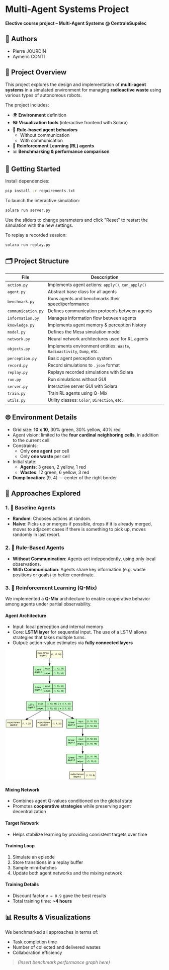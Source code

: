 # Multi-Agent Systems Project

**Elective course project – Multi-Agent Systems @ CentraleSupélec**

## 👥 Authors
- Pierre JOURDIN  
- Aymeric CONTI

## 🧠 Project Overview

This project explores the design and implementation of **multi-agent systems** in a simulated environment for managing **radioactive waste** using various types of autonomous robots.

The project includes:
- 🌍 **Environment** definition  
- 🖼️ **Visualization tools** (interactive frontend with Solara)  
- 🤖 **Rule-based agent behaviors**  
  - Without communication  
  - With communication  
- 🧬 **Reinforcement Learning (RL) agents**  
- 📊 **Benchmarking & performance comparison**

## 🚀 Getting Started

Install dependencies:
```bash
pip install -r requirements.txt
```

To launch the interactive simulation:
```bash
solara run server.py
```
Use the sliders to change parameters and click "Reset" to restart the simulation with the new settings.

To replay a recorded session:
```bash
solara run replay.py
```

## 🗂️ Project Structure
File | Desccription
|---|---|
`action.py` | Implements agent actions: `apply()`, `can_apply()`
`agent.py` | Abstract base class for all agents
`benchmark.py` | Runs agents and benchmarks their speed/performance
`communication.py` | Defines communication protocols between agents
`information.py` | Manages information flow between agents
`knowledge.py` | Implements agent memory & perception history
`model.py` | Defines the Mesa simulation model
`network.py` | Neural network architectures used for RL agents
`objects.py` | Implements environment entities: `Waste`, `Radioactivity`, `Dump`, etc.
`perception.py` | Basic agent perception system
`record.py` | Record simulations to `.json` format
`replay.py` | Replays recorded simulations with Solara
`run.py` | Run simulations without GUI
`server.py` | Interactive server GUI with Solara
`train.py` | Train RL agents using Q-Mix
`utils.py` | Utility classes: `Color`, `Direction`, etc.

## 🌐 Environment Details

- Grid size: **10 x 10**, 30% green, 30% yellow, 40% red
- Agent vision: limited to the **four cardinal neighboring cells**, in addition to the current cell
- Constraints:
  - Only **one agent** per cell
  - Only **one waste** per cell
- Initial state:
  - **Agents**: 3 green, 2 yellow, 1 red
  - **Wastes**: 12 green, 6 yellow, 3 red
- **Dump location**: (9, 4) — center of the right border

## 🤖 Approaches Explored

### 1. 🔁 Baseline Agents
- **Random**: Chooses actions at random.
- **Naive**: Picks up or merges if possible, drops if it is already merged, moves to adjacent cases if there is something to pick up, moves randomly in last resort.

### 2. 🧾 Rule-Based Agents
- **Without Communication**: Agents act independently, using only local observations.
- **With Communication**: Agents share key information (e.g. waste positions or goals) to better coordinate.

### 3. 🧠 Reinforcement Learning (Q-Mix)

We implemented a **Q-Mix** architecture to enable cooperative behavior among agents under partial observability.

#### Agent Architecture
- Input: local perception and internal memory
- Core: **LSTM layer** for sequential input. The use of a LSTM allows strategies that takes multiple turns.
- Output: action-value estimates via **fully connected layers**

<img src="images/net.png" alt="Agent Neural Network" width="300">

#### Mixing Network
- Combines agent Q-values conditioned on the global state
- Promotes **cooperative strategies** while preserving agent decentralization

#### Target Network
- Helps stabilize learning by providing consistent targets over time

#### Training Loop
1. Simulate an episode
2. Store transitions in a replay buffer
3. Sample mini-batches
4. Update both agent networks and the mixing network

#### Training Details
- Discount factor `γ = 0.9` gave the best results
- Total training time: **~4 hours**

## 📊 Results & Visualizations

We benchmarked all approaches in terms of:
- Task completion time
- Number of collected and delivered wastes
- Collaboration efficiency

> *(Insert benchmark performance graph here)*